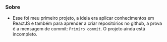 ### Sobre 

* Esse foi meu primeiro projeto, a ideia era aplicar conhecimentos em ReactJS e também para aprender a criar repositórios no github, a prova é a mensagem de commit: `Primiro commit`. 
O projeto ainda está incompleto. 

